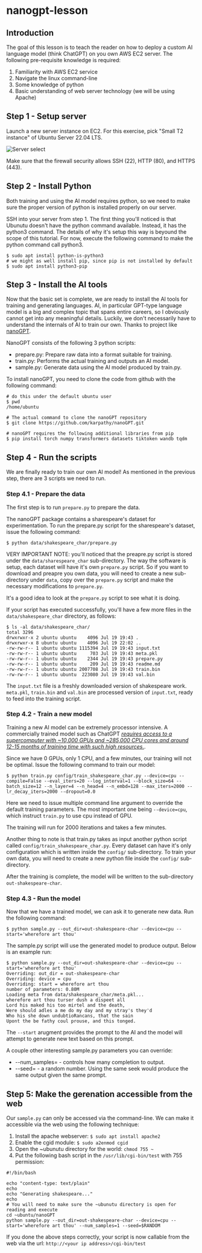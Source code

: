# nanogpt-lesson

## Introduction

The goal of this lesson is to teach the reader on how to deploy a custom AI
language model (think ChatGPT) on you own AWS EC2 server.
The following pre-requisite knowledge is required:

1. Familiarity with AWS EC2 service
2. Navigate the linux command-line
3. Some knowledge of python
4. Basic understanding of web server technology (we will be using Apache)

## Step 1 - Setup server

Launch a new server instance on EC2.  For this exercise, pick 
"Small T2 instance" of Ubuntu Server 22.04 LTS.

![Server select](1.1_select_server.png)

Make sure that the firewall security allows SSH (22),  HTTP (80), and HTTPS (443).

## Step 2 - Install Python

Both training and using the AI model requires python, so we need to make sure
the proper version of python is installed properly on our server.

SSH into your server from step 1.  The first thing you'll noticed is that
Ubunutu doesn't have the python command available.  Instead, it has the python3
command.  The details of why it's setup this way is beyound the scope of this
tutorial.  For now, execute the following command to make the python command call
python3.

```
$ sudo apt install python-is-python3
# we might as well install pip, since pip is not installed by default
$ sudo apt install python3-pip
```

## Step 3 - Install the AI tools

Now that the basic set is complete, we are ready to install the AI
tools for training and generating languages.  AI, in particular GPT-type
language model is a big and complex topic that spans entire careers, so I
obviously cannot get into any meaningful details.  Luckily, we don't necessarily
have to understand the internals of AI to train our own.  Thanks
to project like [nanoGPT](https://github.com/karpathy/nanoGPT "nanoGPT github").

NanoGPT consists of the following 3 python scripts:

- prepare.py: Prepare raw data into a format suitable for training.
- train.py: Performs the actual training and outputs an AI model.
- sample.py: Generate data using the AI model produced by train.py.

To install nanoGPT, you need to clone the code from github with the following
command:

```
# do this under the default ubuntu user
$ pwd
/home/ubuntu

# The actual command to clone the nanoGPT repository
$ git clone https://github.com/karpathy/nanoGPT.git

# nanoGPT requires the following additional libraries from pip
$ pip install torch numpy transformers datasets tiktoken wandb tqdm
```

## Step 4 - Run the scripts

We are finally ready to train our own AI model!  As mentioned in the
previous step, there are 3 scripts we need to run.

### Step 4.1 - Prepare the data

The first step is to run `prepare.py` to prepare the data.

The nanoGPT package contains a sharespeare's dataset for experimentation.
To run the prepare.py script for the sharespeare's dataset, issue
the following command:

```
$ python data/shakespeare_char/prepare.py
```

VERY IMPORTANT NOTE:  you'll noticed that the preapre.py script is stored under the
`data/sharespeare_char` sub-directory.  The way the software is setup, each
dataset will have it's own `prepare.py` script.  So if you want to download
and preapre you own data, you will need to create a new sub-directory under `data`,
copy over the `prepare.py` script and make the necessary modifications to `prepare.py`.

It's a good idea to look at the `prepare.py` script to see what it is doing.

If your script has executed successfully, you'll have a few more files in the `data/shakespeare_char`
directory, as follows:

```
$ ls -al data/shakespeare_char/
total 3296
drwxrwxr-x 2 ubuntu ubuntu    4096 Jul 19 19:43 .
drwxrwxr-x 8 ubuntu ubuntu    4096 Jul 19 22:02 ..
-rw-rw-r-- 1 ubuntu ubuntu 1115394 Jul 19 19:43 input.txt
-rw-rw-r-- 1 ubuntu ubuntu     703 Jul 19 19:43 meta.pkl
-rw-rw-r-- 1 ubuntu ubuntu    2344 Jul 19 19:43 prepare.py
-rw-rw-r-- 1 ubuntu ubuntu     209 Jul 19 19:43 readme.md
-rw-rw-r-- 1 ubuntu ubuntu 2007708 Jul 19 19:43 train.bin
-rw-rw-r-- 1 ubuntu ubuntu  223080 Jul 19 19:43 val.bin
```

The `input.txt` file is a freshly downloaded version of shakespeare work.  `meta.pkl`,
`train.bin` and `val.bin` are processed version of `input.txt`, ready to feed into
the training script.

### Step 4.2 - Train a new model

Training a new AI model can be extremely processor intensive.  A commercially trained model
such as ChatGPT [*requires access to a supercomputer with ~10,000 GPUs and ~285,000 CPU cores
and around 12-15 months of training time with such high resources.*](https://techcommunity.microsoft.com/t5/educator-developer-blog/chatgpt-what-why-and-how/ba-p/3799381).

Since we have 0 GPUs, only 1 CPU, and a few minutes, our training will not be optimal.  Issue
the following command to train our model:

```
$ python train.py config/train_shakespeare_char.py --device=cpu --compile=False --eval_iters=20 --log_interval=1 --block_size=64 --batch_size=12 --n_layer=4 --n_head=4 --n_embd=128 --max_iters=2000 --lr_decay_iters=2000 --dropout=0.0
```

Here we need to issue multiple command line argument to override the default training parameters.  The most
important one being `--device=cpu`, which instruct `train.py` to use cpu instead of GPU.

The training will run for 2000 iterations and takes a few minutes.

Another thing to note is that train.py takes as input another python script called `config/train_shakespeare_char.py`.
Every dataset can have it's only configuration which is written inside the `config/` sub-directory.  To train your
own data, you will need to create a new python file inside the `config/` sub-directory.

After the training is complete, the model will be written to the sub-directory `out-shakespeare-char`.

### Step 4.3 - Run the model

Now that we have a trained model, we can ask it to generate new data.  Run the following command:

```
$ python sample.py --out_dir=out-shakespeare-char --device=cpu --start='wherefore art thou'
```

The sample.py script will use the generated model to produce output.  Below is an example run:

```
$ python sample.py --out_dir=out-shakespeare-char --device=cpu --start='wherefore art thou'
Overriding: out_dir = out-shakespeare-char
Overriding: device = cpu
Overriding: start = wherefore art thou
number of parameters: 0.80M
Loading meta from data/shakespeare_char/meta.pkl...
wherefore art thou turser dush a dispeet all
Lord his maked his too mirtel and the death,
Were should adles a me do my day and my stray's they'd
Who his she down undubtioRancans, that the sain
Upont the be fathy coul prouse, and this tonged.
```

The `--start` arugment provides the prompt to the AI and the model will attempt to generate new text
based on this prompt.

A couple other interesting sample.py parameters you can override:

* --num_samples=<N> - controls how many completion to output.
* --seed=<N> - a random number.  Using the same seek would produce the same output given the same prompt.

## Step 5: Make the gerenation accessible from the web

Our `sample.py` can only be accessed via the command-line.  We can make it accessible via the web using the
following technique:

1. Install the apache webserver: `$ sudo apt install apache2`
2. Enable the cgid module: `$ sudo a2enmod cgid`
3. Open the ~ubunutu directory for the world: `chmod 755 ~`
4. Put the following bash script in the `/usr/lib/cgi-bin/test` with 755 permission:
```
#!/bin/bash

echo "content-type: text/plain"
echo
echo "Generating shakespeare..."
echo
# You will need to make sure the ~ubunutu directory is open for reading and execute
cd ~ubuntu/nanoGPT
python sample.py --out_dir=out-shakespeare-char --device=cpu --start='wherefore art thou' --num_samples=1 --seed=$RANDOM
```

If you done the above steps correctly, your script is now callable from the web via the url: `http://<your ip address>/cgi-bin/test`

